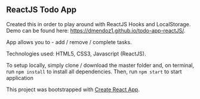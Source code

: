 ## ReactJS Todo App

Created this in order to play around with ReactJS Hooks and LocalStorage. 
Demo can be found here: https://dmendoz1.github.io/todo-app-reactJS/.

App allows you to - add / remove / complete tasks.

Technologies used: HTML5, CSS3, Javascript (ReactJS).

To setup locally, simply clone / download the master folder and, on terminal, run `npm install` to install
all dependencies. Then, run `npm start` to start application


This project was bootstrapped with [Create React App](https://github.com/facebook/create-react-app).

